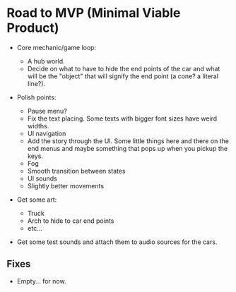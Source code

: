 # Road to MVP (Minimal Viable Product) 

- Core mechanic/game loop: 
    - A hub world.
    - Decide on what to have to hide the end points of the car and what will be the "object" that will signify the end point (a cone? a literal line?).

- Polish points: 
    - Pause menu?
    - Fix the text placing. Some texts with bigger font sizes have weird widths.
    - UI navigation 
    - Add the story through the UI. Some little things here and there on the end menus and maybe something that pops up when you pickup the keys.
    - Fog 
    - Smooth transition between states 
    - UI sounds 
    - Slightly better movements

- Get some art:
    - Truck 
    - Arch to hide to car end points 
    - etc...

- Get some test sounds and attach them to audio sources for the cars.

## Fixes 

- Empty... for now.
